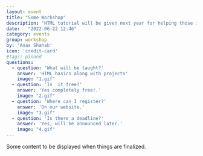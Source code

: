 ```yaml
---
layout: event
title: "Some Workshop"
description: "HTML tutorial will be given next year for helping those in need."
date:   "2022-06-22 12:46"
category: events
group: workshop
by: 'Anas Shahab'
icon: 'credit-card'
#tags: pinned
questions:
  - question: 'What will be taught?'
    answer: 'HTML basics along with projects'
    image: "1.gif"
  - question: 'Is  it free?'
    answer: 'Yes completely free!.'
    image: "2.gif"
  - question: 'Where can I register?'
    answer: 'On our website.'
    image: "3.gif"
  - question: 'Is there a deadline?'
    answer: 'Yes, will be announced later.'
    image: "4.gif"
---
```

Some content to be displayed when things are finalized.